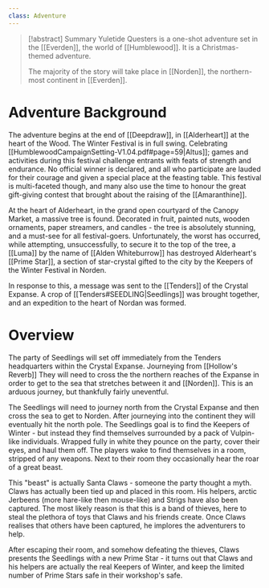 ```yaml
---
class: Adventure
---
```


> [!abstract] Summary
> Yuletide Questers is a one-shot adventure set in the [[Everden]], the world of [[Humblewood]]. It is a Christmas-themed adventure. 
> 
> The majority of the story will take place in [[Norden]], the northern-most continent in [[Everden]]. 

# Adventure Background

The adventure begins at the end of [[Deepdraw]], in [[Alderheart]] at the heart of the Wood. The Winter Festival is in full swing. Celebrating [[HumblewoodCampaignSetting-V1.04.pdf#page=59|Altus]]; games and activities during this festival challenge entrants with feats of strength and endurance. No official winner is declared, and all who participate are lauded for their courage and given a special place at the feasting table. This festival is multi-faceted though, and many also use the time to honour the great gift-giving contest that brought about the raising of the [[Amaranthine]].

At the heart of Alderheart, in the grand open courtyard of the Canopy Market, a massive tree is found. Decorated in fruit, painted nuts, wooden ornaments, paper streamers, and candles - the tree is absolutely stunning, and a must-see for all festival-goers. Unfortunately, the worst has occurred, while attempting, unsuccessfully, to secure it to the top of the tree, a [[Luma]] by the name of [[Alden Whiteburrow]] has destroyed Alderheart's [[Prime Star]], a section of star-crystal gifted to the city by the Keepers of the Winter Festival in Norden.

In response to this, a message was sent to the [[Tenders]] of the Crystal Expanse. A crop of [[Tenders#SEEDLING|Seedlings]] was brought together, and an expedition to the heart of Nordan was formed.

# Overview

The party of Seedlings will set off immediately from the Tenders headquarters within the Crystal Expanse. Journeying from [[Hollow's Reverb]] They will need to cross the the northern reaches of the Expanse in order to get to the sea that stretches between it and [[Norden]]. This is an arduous journey, but thankfully fairly uneventful. 

The Seedlings will need to journey north from the Crystal Expanse and then cross the sea to get to Norden. After journeying into the continent they will eventually hit the north pole. The Seedlings goal is to find the Keepers of Winter - but instead they find themselves surrounded by a pack of Vulpin-like individuals. Wrapped fully in white they pounce on the party, cover their eyes, and haul them off. The players wake to find themselves in a room, stripped of any weapons. Next to their room they occasionally hear the roar of a great beast. 

This "beast" is actually Santa Claws - someone the party thought a myth. Claws has actually been tied up and placed in this room. His helpers, arctic Jerbeens (more hare-like then mouse-like) and Strigs have also been captured. The most likely reason is that this is a band of thieves, here to steal the plethora of toys that Claws and his friends create. Once Claws realises that others have been captured, he implores the adventurers to help. 

After escaping their room, and somehow defeating the thieves, Claws presents the Seedlings with a new Prime Star - it turns out that Claws and his helpers are actually the real Keepers of Winter, and keep the limited number of Prime Stars safe in their workshop's safe. 



